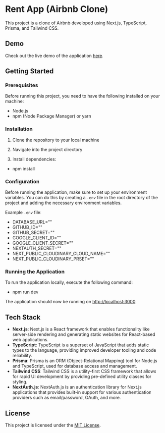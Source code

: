 # Rent App (Airbnb Clone)

This project is a clone of Airbnb developed using Next.js, TypeScript, Prisma, and Tailwind CSS.

## Demo

Check out the live demo of the application [here](https://rent-app-project-nine.vercel.app/).

## Getting Started

### Prerequisites

Before running this project, you need to have the following installed on your machine:

- Node.js
- npm (Node Package Manager) or yarn

### Installation

1. Clone the repository to your local machine

2. Navigate into the project directory

3. Install dependencies:

- npm install

### Configuration

Before running the application, make sure to set up your environment variables. You can do this by creating a `.env` file in the root directory of the project and adding the necessary environment variables.

Example `.env` file:

- DATABASE_URL=""
- GITHUB_ID=""
- GITHUB_SECRET=""
- GOOGLE_CLIENT_ID=""
- GOOGLE_CLIENT_SECRET=""
- NEXTAUTH_SECRET=""
- NEXT_PUBLIC_CLOUDINARY_CLOUD_NAME=""
- NEXT_PUBLIC_CLOUDINARY_PRSET=""

### Running the Application

To run the application locally, execute the following command:

- npm run dev

The application should now be running on [http://localhost:3000](http://localhost:3000).

## Tech Stack

- **Next.js**: Next.js is a React framework that enables functionality like server-side rendering and generating static websites for React-based web applications.
- **TypeScript**: TypeScript is a superset of JavaScript that adds static types to the language, providing improved developer tooling and code reliability.
- **Prisma**: Prisma is an ORM (Object-Relational Mapping) tool for Node.js and TypeScript, used for database access and management.
- **Tailwind CSS**: Tailwind CSS is a utility-first CSS framework that allows for rapid UI development by providing pre-defined utility classes for styling.
- **NextAuth.js**: NextAuth.js is an authentication library for Next.js applications that provides built-in support for various authentication providers such as email/password, OAuth, and more.

## License

This project is licensed under the [MIT License](LICENSE).
